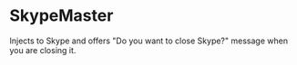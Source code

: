 SkypeMaster
===========

Injects to Skype and offers "Do you want to close Skype?" message when you are closing it.
